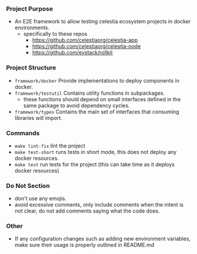 ### Project Purpose

- An E2E framework to allow testing celestia ecosystem projects in docker environments.
  - specifically to these repos
    - <https://github.com/celestiaorg/celestia-app>
    - <https://github.com/celestiaorg/celestia-node>
    - <https://github.com/evstack/rollkit>

### Project Structure

- `framework/docker` Provide implementations to deploy components in docker.
- `framework/testutil` Contains utility functions in subpackages.
  - these functions should depend on small interfaces defined in the same package to avoid dependency cycles.
- `framework/types` Contains the main set of interfaces that consuming libraries will import.

### Commands

- `make lint-fix` lint the project
- `make test-short` runs tests in short mode, this does not deploy any docker resources.
- `make test` run tests for the project (this can take time as it deploys docker resources)

### Do Not Section

- don't use any emojis.
- avoid excessive comments, only include comments when the intent is not clear, do not add comments saying what the code does.

### Other

- If any configuration changes such as adding new environment variables, make sure their usage is properly outlined in README.md
